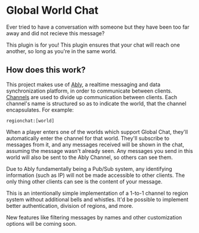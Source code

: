 # Global World Chat

Ever tried to have a conversation with someone but they have been too far away and did not recieve this message? 

This plugin is for you! This plugin ensures that your chat will reach one another, so long as you're in the same world. 

## How does this work?

This project makes use of [Ably](https://www.ably.com), a realtime messaging and data synchronization platform, in order to communicate between clients. [Channels](https://ably.com/channels) are used to divide up communication between clients. Each channel's name is structured so as to indicate the world, that the channel encapsulates. For example:

`regionchat:[world]`

When a player enters one of the worlds which support Global Chat, they'll automatically enter the channel for that world. They'll subscribe to messages from it, and any messages received will be shown in the chat, assuming the message wasn't already seen. Any messages you send in this world will also be sent to the Ably Channel, so others can see them.

Due to Ably fundamentally being a Pub/Sub system, any identifying information (such as IP) will not be made accessible to other clients. The only thing other clients can see is the content of your message.

This is an intentionally simple implementation of a 1-to-1 channel to region system without additional bells and whistles. It'd be possible to implement better authentication, division of regions, and more.

New features like filtering messages by names and other customization options will be coming soon. 